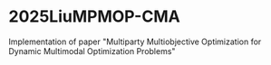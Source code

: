 # 2025LiuMPMOP-CMA
Implementation of paper "Multiparty Multiobjective Optimization for Dynamic Multimodal Optimization Problems" 
